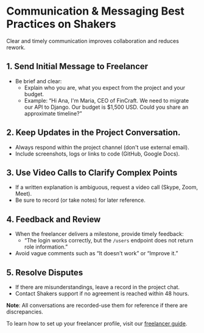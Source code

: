 # Communication & Messaging Best Practices on Shakers

Clear and timely communication improves collaboration and reduces rework.  

## 1. Send Initial Message to Freelancer
- Be brief and clear:  
  - Explain who you are, what you expect from the project and your budget.  
  - Example: “Hi Ana, I'm Maria, CEO of FinCraft. We need to migrate our API to Django. Our budget is $1,500 USD. Could you share an approximate timeline?”

## 2. Keep Updates in the Project Conversation.
- Always respond within the project channel (don't use external email).  
- Include screenshots, logs or links to code (GitHub, Google Docs).

## 3. Use Video Calls to Clarify Complex Points
- If a written explanation is ambiguous, request a video call (Skype, Zoom, Meet).  
- Be sure to record (or take notes) for later reference.

## 4. Feedback and Review
- When the freelancer delivers a milestone, provide timely feedback:  
  - “The login works correctly, but the `/users` endpoint does not return role information.”  
- Avoid vague comments such as “It doesn't work” or “Improve it.”

## 5. Resolve Disputes
- If there are misunderstandings, leave a record in the project chat.  
- Contact Shakers support if no agreement is reached within 48 hours.

**Note**: All conversations are recorded-use them for reference if there are discrepancies.

To learn how to set up your freelancer profile, visit our [freelancer guide](https://example.com/shakers/communication_and_messaging).